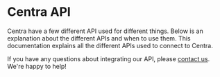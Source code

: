 # Centra API

Centra have a few different API used for different things. Below is an explanation about the different APIs and when to use them. This documentation explains all the different APIs used to connect to Centra.

If you have any questions about integrating our API, please [contact us](https://www.centra.com/contact.html). We're
happy to help!
